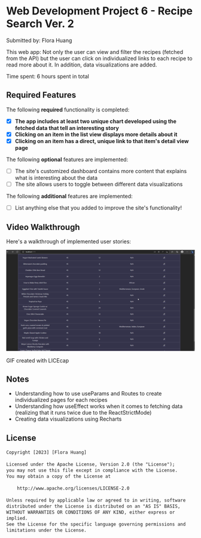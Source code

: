# Web Development Project 6 - Recipe Search Ver. 2

Submitted by: Flora Huang

This web app: Not only the user can view and filter the recipes (fetched from the API) but the user can click on individualized links to each recipe to read more about it. In addition, data visualizations are added. 

Time spent: 6 hours spent in total

## Required Features

The following **required** functionality is completed:
- [x] **The app includes at least two unique chart developed using the fetched data that tell an interesting story**
- [x] **Clicking on an item in the list view displays more details about it**
- [x] **Clicking on an item has a direct, unique link to that item's detail view page**

The following **optional** features are implemented:

- [ ] The site's customized dashboard contains more content that explains what is interesting about the data
- [ ] The site allows users to toggle between different data visualizations

The following **additional** features are implemented:

* [ ] List anything else that you added to improve the site's functionality!

## Video Walkthrough

Here's a walkthrough of implemented user stories:

<img src='https://github.com/fhuan10/Data-Dashboard-Part-2/blob/main/data-dashboard-part-2-walkthrough.gif' title='Video Walkthrough' width='' alt='Video Walkthrough' />

<!-- Replace this with whatever GIF tool you used! -->
GIF created with LICEcap  
<!-- Recommended tools:
[Kap](https://getkap.co/) for macOS
[ScreenToGif](https://www.screentogif.com/) for Windows
[peek](https://github.com/phw/peek) for Linux. -->

## Notes

- Understanding how to use useParams and Routes to create individualized pages for each recipes
- Understanding how useEffect works when it comes to fetching data (realizing that it runs twice due to the ReactStrictMode)
- Creating data visualizations using Recharts

## License

    Copyright [2023] [Flora Huang]

    Licensed under the Apache License, Version 2.0 (the "License");
    you may not use this file except in compliance with the License.
    You may obtain a copy of the License at

        http://www.apache.org/licenses/LICENSE-2.0

    Unless required by applicable law or agreed to in writing, software
    distributed under the License is distributed on an "AS IS" BASIS,
    WITHOUT WARRANTIES OR CONDITIONS OF ANY KIND, either express or implied.
    See the License for the specific language governing permissions and
    limitations under the License.
